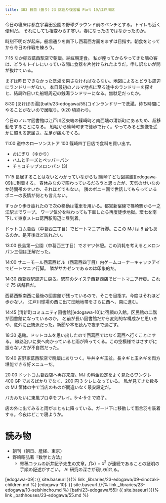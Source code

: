 ```yaml
---
title: 303 日目（曇り）23 区巡り復習編 Part 19/江戸川区
---
```


今日の寝床は都立宇喜田公園の野球グラウンド前のベンチとする。トイレも近く便利だ。
それにしても相変わらず寒い。春になったのではなかったのか。

時刻不明だが起床。船堀通りを南下し西葛西方面をまずは目指す。朝食をとってから今日の作戦を練ろう。

7:15 なか卯西葛西駅店で朝飯。納豆朝定食。
私が座ってからやってきた隣の客は、どうもトイレにいっている間に食器を片付けられたようだ。申し訳ないが間が抜けている。

まずは昨日できなかった洗濯を果さなければならない。地図によるとどうも周辺にランドリーがない。
本日最初のノルマ地点に至る途中のランドリーを探すと、結局昨日いた船堀周辺の銭湯ランドリーになる。無駄足だったか。

8:30 [あけぼの湯][bath/23-edogawa/55]コインランドリーで洗濯。待ち時間にやることがないので居眠り。9:20 頃終わり。

今日のノルマ図書館は江戸川区東端の篠崎町と南西端の清新町にあるため、超移動をすることになる。
船堀から篠崎町まで徒歩で行く。やってみると想像を遥かに超える退屈さ。左足が痛んでくる。

11:00 道中のローソンストア 100 篠崎四丁目店で食料を買い出す。
* おにぎり（ゆかり）
* ハムとチーズとペッパーパン
* チョコチップメロンパン (3)

11:15 長居することはないとわかっていながらも[篠崎子ども図書館][edogawa-09]に到着する。
春休みなので賑わっているだろうと思ったが、天気のせいなのか時間帯のせいか、それほどでもない。
隣のポニー園で世話してもらっているポニーの表情が何とも言えない。

すっかり歩き疲れたので次の移動は電車を用いる。都営新宿線で篠崎駅から一之江駅までワープ。
ワープ気分を味わっても下車したら再度徒歩地獄。環七を南下して東京メトロ葛西駅周辺に昼到着。

ドットコム葛西（中葛西三丁目）でビートマニア行脚。ここの MJ は 8 台もあるのか。是非後ほど訪れたい。

13:00 長島第一公園（中葛西三丁目）でオヤツ休憩。この消耗を考えるとメロンパン三個は正解だった。

14:00 サニーモール西葛西ビル（西葛西四丁目）内ゲームコーナーキャッツアイでビートマニア行脚。
隣がサカゼンであるのは印象的だ。

14:30 西葛西駅周辺に戻る。駅前のタイステ西葛西店でビートマニア行脚。これで 75 店舗目だ。

西葛西駅南西に最後の図書館が残っているので、そこを目指す。今度はそれほど歩かない。
江戸川球場の西に出て団地地帯をさらに西へ、南に進む。

14:45 [清新町コミュニティ図書館][edogawa-10]に宿願の入館。区民館の二階が図書館になっているのか。
名前が長い図書館だから変則的な構成かと思いきや、意外に正統派だった。新聞や本を読んで夜まで過ごす。

18:30 退館。ドットコムを思い出したので西葛西ではなく葛西へ行くことにする。
線路沿いに東へ向かっていると雨が降ってくる。この空模様ではさすがに振らない方が不自然だった。

19:40 吉野家葛西駅店で晩飯にありつく。牛丼ネギ玉並。長ネギと玉ネギを両方堪能できる好メニューだ。

20:00 ドットコム葛西店へ再び来店。MJ の料金設定をよく見たらワンクレ 400 GP であるばかりでなく、200 円 3 クレになっている。
私が見てきた数多の MJ 筐体の中で当店のものが間違いなく最安設定だ。

バカみたいに東風プロ卓をプレイ。5-4-5-2 で終了。

店の外に出てみると雨がまともに降っている。ガード下に移動して雨合羽を装着する。今夜はどこで寝ようか。

# 読み物

* 朝刊（朝日、産経、東京）
* 野崎昭弘著『数学と方法』
  * 寄稿コラムの新井紀子先生の文章。$f(x) = x^2$ が連続であることの証明の手順の記述がすごい。
    AI 研究の深さが窺い知れる。

[edogawa-09]: {{ site.baseurl }}{% link _libraries/23-edogawa/09-sinozaki-children.md %}
[edogawa-10]: {{ site.baseurl }}{% link _libraries/23-edogawa/10-seishincho.md %}
[bath/23-edogawa/55]: {{ site.baseurl }}{% link _bathhouses/23-edogawa/55.md %}
